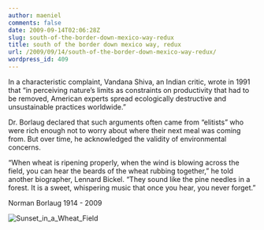 ```yaml
---
author: maeniel
comments: false
date: 2009-09-14T02:06:28Z
slug: south-of-the-border-down-mexico-way-redux
title: south of the border down mexico way, redux
url: /2009/09/14/south-of-the-border-down-mexico-way-redux/
wordpress_id: 409
---
```


In a characteristic complaint, Vandana Shiva, an Indian critic, wrote in 1991 that “in perceiving nature’s limits as constraints on productivity that had to be removed, American experts spread ecologically destructive and unsustainable practices worldwide.”

Dr. Borlaug declared that such arguments often came from “elitists” who were rich enough not to worry about where their next meal was coming from. But over time, he acknowledged the validity of environmental concerns.

“When wheat is ripening properly, when the wind is blowing across the field, you can hear the beards of the wheat rubbing together,” he told another biographer, Lennard Bickel. “They sound like the pine needles in a forest. It is a sweet, whispering music that once you hear, you never forget.”

Norman Borlaug 1914 - 2009

![Sunset_in_a_Wheat_Field](https://maeniel.files.wordpress.com/2009/09/sunset_in_a_wheat_field.jpg)
